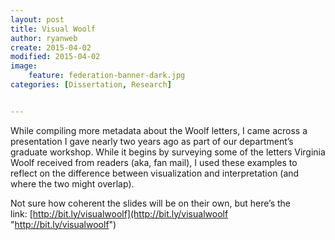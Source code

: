 ```yaml
---
layout: post
title: Visual Woolf
author: ryanweb
create: 2015-04-02
modified: 2015-04-02
image:
    feature: federation-banner-dark.jpg
categories: [Dissertation, Research]


---
```

<span class="Z3988" title="ctx_ver=Z39.88-2004&rft_val_fmt=info%3Aofi%2Ffmt%3Akev%3Amtx%3Adc&rfr_id=info%3Asid%2Focoins.info%3Agenerator&rft.type=&rft.format=text&rft.title=Visual+Woolf&rft.source=Ryan+Weberling&rft.date=2015-04-02&rft.identifier=http%3A%2F%2Fryanweberling.com%2F%3Fp%3D296&rft.language=English&rft.subject=Dissertation&rft.subject=Research&rft.aulast=Weberling&rft.aufirst=Ryan"></span>

While compiling more metadata about the Woolf letters, I came across a presentation I gave nearly two years ago as part of our department&#8217;s graduate workshop. While it begins by surveying some of the letters Virginia Woolf received from readers (aka, fan mail), I used these examples to reflect on the difference between visualization and interpretation (and where the two might overlap). <!--more-->

Not sure how coherent the slides will be on their own, but here&#8217;s the link: [http://bit.ly/visualwoolf](http://bit.ly/visualwoolf "http://bit.ly/visualwoolf")
